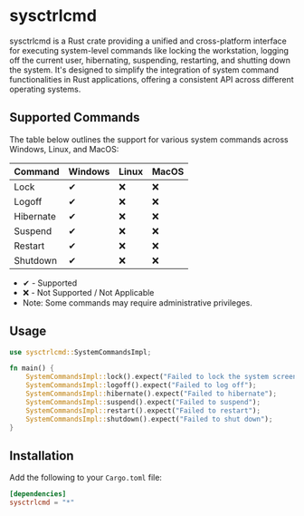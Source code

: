 # sysctrlcmd
sysctrlcmd is a Rust crate providing a unified and cross-platform interface for executing system-level commands like locking the workstation, logging off the current user, hibernating, suspending, restarting, and shutting down the system. It's designed to simplify the integration of system command functionalities in Rust applications, offering a consistent API across different operating systems.


## Supported Commands
The table below outlines the support for various system commands across Windows, Linux, and MacOS:

| Command        | Windows | Linux | MacOS |
|----------------|---------|-------|-------|
| Lock           | ✔       | ❌     | ❌     |
| Logoff         | ✔       | ❌     | ❌    |
| Hibernate      | ✔       | ❌     | ❌     |
| Suspend        | ✔       | ❌     | ❌     |
| Restart        | ✔       | ❌     | ❌     |
| Shutdown       | ✔       | ❌     | ❌     |

* ✔ - Supported
* ❌ - Not Supported / Not Applicable
* Note: Some commands may require administrative privileges.

## Usage
```rust
use sysctrlcmd::SystemCommandsImpl;

fn main() {
    SystemCommandsImpl::lock().expect("Failed to lock the system screen");
    SystemCommandsImpl::logoff().expect("Failed to log off");
    SystemCommandsImpl::hibernate().expect("Failed to hibernate");
    SystemCommandsImpl::suspend().expect("Failed to suspend");
    SystemCommandsImpl::restart().expect("Failed to restart");
    SystemCommandsImpl::shutdown().expect("Failed to shut down");
}
```

## Installation
Add the following to your `Cargo.toml` file:

```toml
[dependencies]
sysctrlcmd = "*"
```
